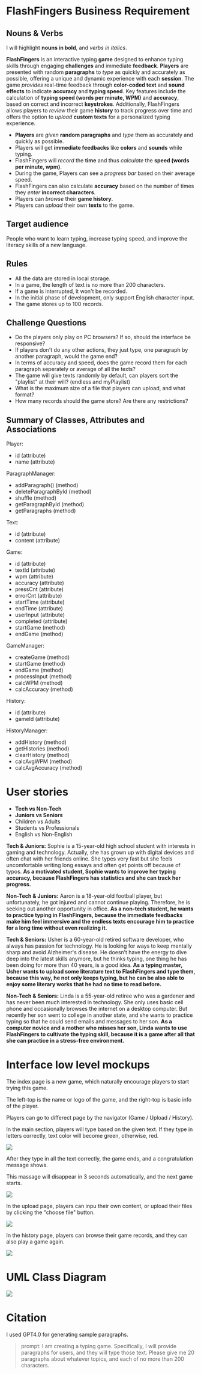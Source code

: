 # FlashFingers Business Requirement

## Nouns & Verbs

I will highlight **nouns in bold**, and *verbs in italics*.

**FlashFingers** is an interactive typing **game** designed to enhance typing skills through engaging **challenges** and immediate **feedback**. **Players** are presented with random **paragraphs** to *type* as quickly and accurately as possible, offering a unique and dynamic experience with each **session**. The game *provides* real-time feedback through **color-coded text** and **sound effects** to indicate **accuracy** and **typing speed**. Key features include the calculation of **typing speed (words per minute, WPM)** and **accuracy**, based on correct and incorrect **keystrokes**. Additionally, FlashFingers allows players to *review* their game **history** to track progress over time and offers the option to *upload* **custom texts** for a personalized typing experience.

* **Players** are *given* **random paragraphs** and *type* them as accurately and quickly as possible.
* Players will get **immediate feedbacks** like **colors** and **sounds** while typing.
* FlashFingers will *record* the **time** and thus *calculate* the **speed (words per minute, wpm)**.
* During the game, Players can see a *progress bar* based on their average speed.
* FlashFingers can also calculate **accuracy** based on the number of times they *enter* **incorrect characters**.
* Players can *browse* their **game history**.
* Players can *upload* their own **texts** to the game.

## Target audience

People who want to learn typing, increase typing speed, and improve the literacy skills of a new language.

## Rules

* All the data are stored in local storage.
* In a game, the length of text is no more than 200 characters.
* If a game is interrupted, it won't be recorded.
* In the initial phase of development, only support English character input.
* The game stores up to 100 records.

## Challenge Questions

* Do the players only play on PC browsers? If so, should the interface be responsive?
* If players don't do any other actions, they just type, one paragraph by another paragraph, would the game end?
* In terms of accuracy and speed, does the game record them for each paragraph seperately or average of all the texts?
* The game will give texts randomly by default, can players sort the "playlist" at their will? (endless and myPlaylist)
* What is the maximum size of a file that players can upload, and what format?
* How many records should the game store? Are there any restrictions?

## Summary of Classes, Attributes and Associations

Player:

* id (attribute)
* name (attribute)

ParagraphManager:

* addParagraph() (method)
* deleteParagraphById (method)
* shuffle (method)
* getParagraphById (method)
* getParagraphs (method)

Text:

* id (attribute)
* content (attribute)

Game:

* id (attribute)
* textId (attribute)
* wpm (attribute)
* accuracy (attribute)
* pressCnt (attribute)
* errorCnt (attribute)
* startTime (attribute)
* endTime (attribute)
* userInput (attribute)
* completed (attribute)
* startGame (method)
* endGame (method)

GameManager:

* createGame (method)
* startGame (method)
* endGame (method)
* processInput (method) 
* calcWPM (method)
* calcAccuracy (method)

History:

* id (attribute)
* gameId (attribute)

HistoryManager:

* addHistory (method)
* getHistories (method)
* clearHistory (method)
* calcAvgWPM (method)
* calcAvgAccuracy (method)


# User stories

* **Tech vs Non-Tech**
* **Juniors vs Seniors**
* Children vs Adults
* Students vs Professionals
* English vs Non-English

**Tech & Juniors:** Sophie is a 15-year-old high school student with interests in gaming and technology. Actually, she has grown up with digital devices and often chat with her friends online. She types very fast but she feels uncomfortable writing long essays and often get points off because of typos. **As a motivated student, Sophie wants to improve her typing accuracy, because FlashFingers has statistics and she can track her progress.**

**Non-Tech & Juniors:** Aaron is a 18-year-old football player, but unfortunately, he got injured and cannot continue playing. Therefore, he is seeking out another opportunity in office. **As a non-tech student, he wants to practice typing in FlashFingers, because the immediate feedbacks make him feel immersive and the endless texts encourage him to practice for a long time without even realizing it.**

**Tech & Seniors:** Usher is a 60-year-old retired software developer, who always has passion for technology. He is looking for ways to keep mentally sharp and avoid Alzheimer's disease. He doesn’t have the energy to dive deep into the latest skills anymore, but he thinks typing, one thing he has been doing for more than 40 years, is a good idea. **As a typing master, Usher wants to upload some literature text to FlashFingers and type them, because this way, he not only keeps typing, but he can be also able to enjoy some literary works that he had no time to read before.**

**Non-Tech & Seniors:** Linda is a 55-year-old retiree who was a gardener and has never been much interested in technology. She only uses basic cell phone and occasionally browses the internet on a desktop computer. But recently her son went to college in another state, and she wants to practice typing so that he could send emails and messages to her son. **As a computer novice and a mother who misses her son, Linda wants to use FlashFingers to cultivate the typing skill, because it is a game after all that she can practice in a stress-free environment.**

# Interface low level mockups

The index page is a new game, which naturally encourage players to start trying this game.

The left-top is the name or logo of the game, and the right-top is basic info of the player.

Players can go to differect page by the navigator (Game / Upload / History).

In the main section, players will type based on the given text. If they type in letters correctly, text color will become green, otherwise, red.

![](./designImg/Game.jpg)

After they type in all the text correctly, the game ends, and a congratulation message shows.

This massage will disappear in 3 seconds automatically, and the next game starts.

![](./designImg/FinishGame.jpg)

In the upload page, players can inpu their own content, or upload their files by clicking the "choose file" button.

![](./designImg/Upload.jpg)

In the history page, players can browse their game records, and they can also play a game again.

![](./designImg/History.jpg)

# UML Class Diagram

![](./designImg/classUML.jpg)

# Citation

I used GPT4.0 for generating sample paragraphs.

> prompt: I am creating a typing game. Specifically, I will provide paragraphs for users, and they will type those text. Please give me 20 paragraphs about whatever topics, and each of no more than 200 characters.
